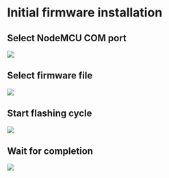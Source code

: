 # Initial firmware installation


## Select NodeMCU COM port
![](https://github.com/lyusupov/SoftRF/blob/master/software/firmware/info/NodeMCU-Flasher-1.GIF)

## Select firmware file
![](https://github.com/lyusupov/SoftRF/blob/master/software/firmware/info/NodeMCU-Flasher-2.GIF)

## Start flashing cycle
![](https://github.com/lyusupov/SoftRF/blob/master/software/firmware/info/NodeMCU-Flasher-3.GIF)

## Wait for completion
![](https://github.com/lyusupov/SoftRF/blob/master/software/firmware/info/NodeMCU-Flasher-4.GIF)
